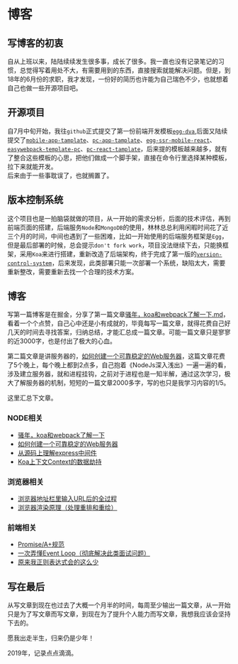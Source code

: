 # 博客

## 写博客的初衷

自从上班以来，陆陆续续发生很多事，成长了很多。我一直也没有记录笔记的习惯，总觉得写着用处不大，有需要用到的东西，直接搜索就能解决问题。但是，到18年的6月份的求职，我才发现，一份好的简历也许能为自己瑞色不少，也就想着自己也做一些开源项目吧。

## 开源项目  


自7月中旬开始，我往`github`正式提交了第一份前端开发模板[`egg-dva`](https://github.com/baiyuze),后面又陆续提交了[`mobile-app-tamplate`](https://github.com/baiyuze/mobile-app-tamplate)、[`pc-app-tamplate`](https://github.com/baiyuze/pc-app-tamplate)、[`egg-ssr-mobile-react`](https://github.com/baiyuze/egg-ssr-mobile-react)、[`easywebpack-template-pc`](https://github.com/baiyuze/easywebpack-template-pc)、[`pc-react-tamplate`](https://github.com/baiyuze/pc-react-tamplate)，后来提的模板越来越多，就有了整合这些模板的心思，把他们做成一个脚手架，直接在命令行里选择某种模板，拉下来就能开发。  
后来由于一些事耽误了，也就搁置了。

## 版本控制系统

这个项目也是一拍脑袋就做的项目，从一开始的需求分析，后面的技术评估，再到前端页面的搭建，后端服务`Node`和`MongoDB`的使用，林林总总利用闲暇时间花了近三个月的时间，中间也遇到了一些困难，比如一开始使用的后端服务框架是`Egg`，但是最后部署的时候，总会提示`don't fork work`，项目没法继续下去，只能换框架，采用`Koa`来进行搭建，重新改造了后端架构，终于完成了第一版的[`version-control-system`](https://github.com/baiyuze/version-control-system)，后来发现，此类部署只能一次部署一个系统，缺陷太大，需要重新整改，需要重新去找一个合理的技术方案。

## 博客

写第一篇博客是在掘金，分享了第一篇文章[骚年，koa和webpack了解一下.md](https://github.com/baiyuze/notes/blob/master/骚年，koa和webpack了解一下.md)，看着一个个点赞，自己心中还是小有成就的，毕竟每写一篇文章，就得花费自己好几天的时间去寻找答案，归纳总结，才能汇总成一篇文章。可能一篇文章只是寥寥的近3000字，也是付出了极大的心血。  

第二篇文章是讲服务器的，[如何创建一个可靠稳定的Web服务器](https://github.com/baiyuze/notes/blob/master/如何创建一个可靠稳定的Web服务器.md)，这篇文章花费了5个晚上，每个晚上都到2点多，自己抱着《NodeJs深入浅出》一遍一遍的看，涉及建立服务器，就和进程挂钩，之前对于进程也是一知半解，通过这次学习，极大了解服务器的机制，短短的一篇文章2000多字，写的也只是我学习内容的1/5。

这里汇总下文章。

### NODE相关

* [骚年，koa和webpack了解一下](https://github.com/baiyuze/notes/blob/master/骚年，koa和webpack了解一下.md.md)
* [如何创建一个可靠稳定的Web服务器](https://github.com/baiyuze/notes/blob/master/如何创建一个可靠稳定的Web服务器.md)
* [从源码上理解express中间件](https://github.com/baiyuze/notes/blob/master/从源码上理解express中间件.md)
* [Koa上下文Context的数据劫持](https://github.com/baiyuze/notes/blob/master/Koa上下文Context的数据劫持.md)

### 浏览器相关

* [浏览器地址栏里输入URL后的全过程](https://github.com/baiyuze/notes/blob/master/浏览器地址栏里输入URL后的全过程.md)
* [浏览器渲染原理（处理重排和重绘）](https://github.com/baiyuze/notes/blob/master/浏览器渲染原理（处理重排和重绘）.md)

### 前端相关

* [Promise/A+规范](https://github.com/baiyuze/notes/tree/master/Promise)
* [一次弄懂Event Loop（彻底解决此类面试问题）](https://github.com/baiyuze/notes/blob/master/%E4%B8%80%E6%AC%A1%E5%BC%84%E6%87%82Event%20Loop%EF%BC%88%E5%BD%BB%E5%BA%95%E8%A7%A3%E5%86%B3%E6%AD%A4%E7%B1%BB%E9%9D%A2%E8%AF%95%E9%97%AE%E9%A2%98%EF%BC%89.md)
* [原来我正则表达式会的这么少](https://github.com/baiyuze/notes/blob/master/%E5%8E%9F%E6%9D%A5%E6%AD%A3%E5%88%99%E8%A1%A8%E8%BE%BE%E5%BC%8F%E6%88%91%E8%AE%B0%E5%BE%97%E8%BF%99%E4%B9%88%E5%B0%91.md)

## 写在最后

从写文章到现在也过去了大概一个月半的时间，每周至少输出一篇文章，从一开始只是为了写文章而写文章，到现在为了提升个人能力而写文章，我想我应该会坚持下去的。  

愿我出走半生，归来仍是少年！

2019年，记录点点滴滴。

